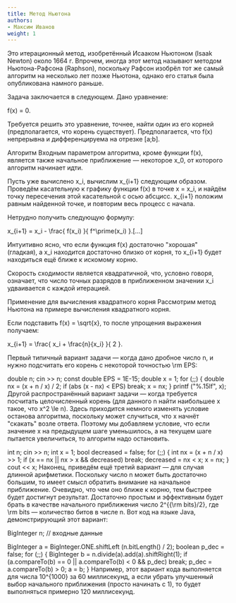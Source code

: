 ```yaml
---
title: Метод Ньютона
authors:
- Максим Иванов
weight: 1
---
```


Это итерационный метод, изобретённый Исааком Ньютоном (Isaak Newton) около 1664 г. Впрочем, иногда этот метод называют методом Ньютона-Рафсона (Raphson), поскольку Рафсон изобрёл тот же самый алгоритм на несколько лет позже Ньютона, однако его статья была опубликована намного раньше.

Задача заключается в следующем. Дано уравнение:

 f(x) = 0. 

Требуется решить это уравнение, точнее, найти один из его корней (предполагается, что корень существует). Предполагается, что f(x) непрерывна и дифференцируема на отрезке [a;b].

Алгоритм
Входным параметром алгоритма, кроме функции f(x), является также начальное приближение — некоторое x_0, от которого алгоритм начинает идти.

Пусть уже вычислено x_i, вычислим x_{i+1} следующим образом. Проведём касательную к графику функции f(x) в точке x = x_i, и найдём точку пересечения этой касательной с осью абсцисс. x_{i+1} положим равным найденной точке, и повторим весь процесс с начала.

Нетрудно получить следующую формулу:

 x_{i+1} = x_i - \frac{ f(x_i) }{ f^\prime(x_i) }.[...]

Интуитивно ясно, что если функция f(x) достаточно "хорошая" (гладкая), а x_i находится достаточно близко от корня, то x_{i+1} будет находиться ещё ближе к искомому корню.

Скорость сходимости является квадратичной, что, условно говоря, означает, что число точных разрядов в приближенном значении x_i удваивается с каждой итерацией.

Применение для вычисления квадратного корня
Рассмотрим метод Ньютона на примере вычисления квадратного корня.

Если подставить f(x) = \sqrt{x}, то после упрощения выражения получаем:

 x_{i+1} = \frac{ x_i + \frac{n}{x_i} }{ 2 }. 

Первый типичный вариант задачи — когда дано дробное число n, и нужно подсчитать его корень с некоторой точностью \rm EPS:

double n;
cin >> n;
const double EPS = 1E-15;
double x = 1;
for (;;) {
	double nx = (x + n / x) / 2;
	if (abs (x - nx) < EPS)  break;
	x = nx;
}
printf ("%.15lf", x);
Другой распространённый вариант задачи — когда требуется посчитать целочисленный корень (для данного n найти наибольшее x такое, что x^2 \le n). Здесь приходится немного изменять условие останова алгоритма, поскольку может случиться, что x начнёт "скакать" возле ответа. Поэтому мы добавляем условие, что если значение x на предыдущем шаге уменьшилось, а на текущем шаге пытается увеличиться, то алгоритм надо остановить.

int n;
cin >> n;
int x = 1;
bool decreased = false;
for (;;) {
	int nx = (x + n / x) >> 1;
	if (x == nx || nx > x && decreased)  break;
	decreased = nx < x;
	x = nx;
}
cout << x;
Наконец, приведём ещё третий вариант — для случая длинной арифметики. Поскольку число n может быть достаточно большим, то имеет смысл обратить внимание на начальное приближение. Очевидно, что чем оно ближе к корню, тем быстрее будет достигнут результат. Достаточно простым и эффективным будет брать в качестве начального приближения число 2^{{\rm bits}/2}, где \rm bits — количество битов в числе n. Вот код на языке Java, демонстрирующий этот вариант:

BigInteger n; // входные данные
 
BigInteger a = BigInteger.ONE.shiftLeft (n.bitLength() / 2);
boolean p_dec = false;
for (;;) {
	BigInteger b = n.divide(a).add(a).shiftRight(1);
	if (a.compareTo(b) == 0 || a.compareTo(b) < 0 && p_dec)  break;
	p_dec = a.compareTo(b) > 0;
	a = b;
}
Например, этот вариант кода выполняется для числа 10^{1000} за 60 миллисекунд, а если убрать улучшенный выбор начального приближения (просто начинать с 1), то будет выполняться примерно 120 миллисекунд.